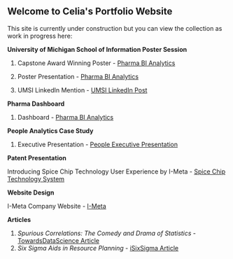 ## Welcome to Celia's Portfolio Website

This site is currently under construction but you can view the collection as work in progress here:
  
<b>University of Michigan School of Information Poster Session</b>

  1. Capstone Award Winning Poster  - <a href="https://youtu.be/_IPNkGY10fw">Pharma BI Analytics<a/>

  2. Poster Presentation - <a href="https://youtu.be/_IPNkGY10fw">Pharma BI Analytics<a/>
  
  3. UMSI LinkedIn Mention - <a href="https://www.linkedin.com/posts/university-of-michigan---school-of-information_there-was-much-to-celebrate-for-umsis-online-ugcPost-7330292183368900608-6ufc?utm_source=share&utm_medium=member_desktop&rcm=ACoAAAdLUpsB_V3qhfGqPSpg0wMfMG78m2OeyI0">UMSI LinkedIn Post<a/>


<b>Pharma Dashboard</b>

  1. Dashboard - <a href="https://youtu.be/_IPNkGY10fw">Pharma BI Analytics<a/>


<b>People Analytics Case Study</b>

  1. Executive Presentation - <a href="https://youtu.be/djXELxLp1Y0">People Executive Presentation</a>


<b>Patent Presentation</b>

  Introducing Spice Chip Technology User Experience by I-Meta - <a href="https://youtu.be/uttoP9aTVb8" >Spice Chip Technology System</a>

  
<b>Website Design</b>
  
  I-Meta Company Website - <a href="https://spice-chip.com/" > I-Meta</a>
  
<b>Articles</b>

 1. <i>Spurious Correlations: The Comedy and Drama of Statistics</i> - <a href="https://www.linkedin.com/posts/celia-banks-imeta_spurious-correlations-the-comedy-and-drama-activity-7166893840618995712-3SDI?utm_source=share&utm_medium=member_desktop/" >TowardsDataScience Article</a>
 2. <i>Six Sigma Aids in Resource Planning</i> - <a href="https://www.isixsigma.com/operations/human-resources/six-sigma-aids-it-employee-resource-planning/" >iSixSigma Article</a>
